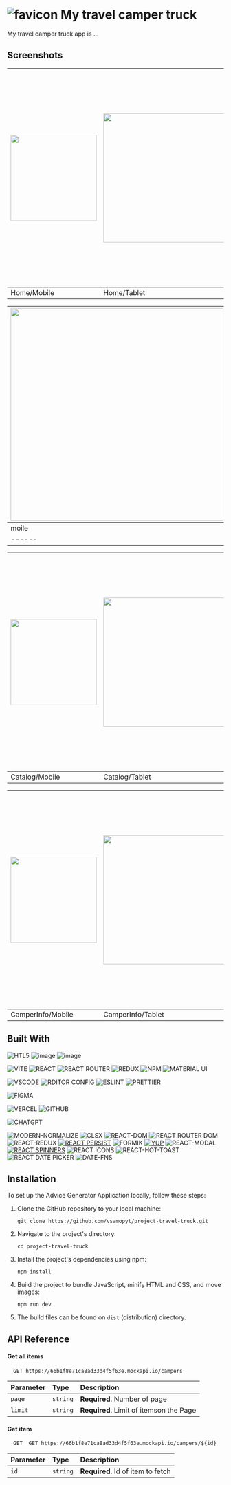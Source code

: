 # ![favicon](https://github.com/user-attachments/assets/37d3bd82-e2f6-4d3b-880d-0a704cd6c477) My travel camper truck

My travel camper truck app is ...


## Screenshots

| <img src="https://github.com/user-attachments/assets/bc3e586a-fe9c-4efd-91f2-10251ef06553" width="200" /> |<img src="https://github.com/user-attachments/assets/93b467da-f9d1-4240-9479-65015a529440" width="300" /> | <img src="https://github.com/user-attachments/assets/5c810e77-9888-4f6f-a639-67debdfeaf57" width="500" /> |
|---|---|---|
| Home/Mobile |  Home/Tablet | Home/Desktop|

|   <img src="https://github.com/user-attachments/assets/609e1060-db3c-4ef8-ab2a-46a3512a604b" width="495" /> |   ![image](https://github.com/user-attachments/assets/68c35b7c-7dc9-4ad8-914d-bcc6563b80a4)|
|---|---|
|moile|desktop|
|------|

<!-- <table>
  <tr>
    <td> <img src="https://github.com/user-attachments/assets/609e1060-db3c-4ef8-ab2a-46a3512a604b" width="500" /></td>
    <td> <img src="https://github.com/user-attachments/assets/609e1060-db3c-4ef8-ab2a-46a3512a604b" width="500" /></td>
  </tr>
  <tr>
    <td colspan="2">This is a single column spanning both</td>
  </tr>
</table> -->


|<img src="https://github.com/user-attachments/assets/9b0e61c4-874a-42da-813b-10c6b5f0b2c9" width="200" /> |<img src="https://github.com/user-attachments/assets/c08ee113-f7b9-404f-b5c6-cea51b14c0af" width="300" /> | <img src="https://github.com/user-attachments/assets/95fce2da-8538-49f8-a071-acb76129a645" width="500" /> |
|---|---|---|
| Catalog/Mobile |  Catalog/Tablet | Catalog/Desktop|



|<img src="https://github.com/user-attachments/assets/008dcba8-73ed-439e-afb9-e5f5cd778158" width="200" /> |<img src="https://github.com/user-attachments/assets/5590be09-768b-4cc3-971e-fc703f916620" width="300" />| <img src="https://github.com/user-attachments/assets/ba12c456-9473-4e28-b588-5af765b25d2d" width="500" />|
|---|---|---|
| CamperInfo/Mobile |   CamperInfo/Tablet |  CamperInfo/Desktop|



## Built With
![HTL5](https://img.shields.io/badge/HTML5-E34F26?style=for-the-badge&logo=html5&logoColor=white)
![image](https://img.shields.io/badge/CSS3-1572B6?style=for-the-badge&logo=css3&logoColor=white)
![image](https://img.shields.io/badge/JavaScript-323330?style=for-the-badge&logo=javascript&logoColor=F7DF1E)

![VITE](https://img.shields.io/badge/Vite-B73BFE?style=for-the-badge&logo=vite&logoColor=FFD62E)
![REACT](https://img.shields.io/badge/React-20232A?style=for-the-badge&logo=react&logoColor=61DAFB)
![REACT ROUTER](https://img.shields.io/badge/React_Router-CA4245?style=for-the-badge&logo=react-router&logoColor=white)
![REDUX](https://img.shields.io/badge/Redux-593D88?style=for-the-badge&logo=redux&logoColor=white)
![NPM](https://img.shields.io/badge/npm-CB3837?style=for-the-badge&logo=npm&logoColor=white)
![MATERIAL UI](https://img.shields.io/badge/Material%20UI-007FFF?style=for-the-badge&logo=mui&logoColor=white)

![VSCODE](https://img.shields.io/badge/VSCode-0078D4?style=for-the-badge&logo=visual%20studio%20code&logoColor=white)
![RDITOR CONFIG](https://img.shields.io/badge/Editor%20Config-E0EFEF?style=for-the-badge&logo=editorconfig&logoColor=000)
![ESLINT](https://img.shields.io/badge/eslint-3A33D1?style=for-the-badge&logo=eslint&logoColor=white)
![PRETTIER](https://img.shields.io/badge/prettier-1A2C34?style=for-the-badge&logo=prettier&logoColor=F7BA3E)

![FIGMA](https://img.shields.io/badge/Figma-F24E1E?style=for-the-badge&logo=figma&logoColor=white)

![VERCEL](https://img.shields.io/badge/Vercel-000000?style=for-the-badge&logo=vercel&logoColor=white)
![GITHUB](https://img.shields.io/badge/GitHub-100000?style=for-the-badge&logo=github&logoColor=white)

![CHATGPT](https://img.shields.io/badge/ChatGPT-74aa9c?style=for-the-badge&logo=openai&logoColor=white)

![MODERN-NORMALIZE](https://img.shields.io/badge/MODERN--NORMALIZE-47cf80)
![CLSX](https://img.shields.io/badge/CLSX-1572B6)
![REACT-DOM](https://img.shields.io/badge/REACT--DOM-20232A)
![REACT ROUTER DOM](https://img.shields.io/badge/REACT_ROUTER_DOM-20232A)
![REACT-REDUX](https://img.shields.io/badge/REACT--REDUX-20232A)
[![REACT PERSIST](https://img.shields.io/badge/REACT_PERSIST-20232A)](https://www.npmjs.com/package/redux-persist)
![FORMIK](https://img.shields.io/badge/FORMIK-3A33D1)
[![YUP](https://img.shields.io/badge/YUP-3A33D1)](https://www.npmjs.com/package/yup)
![REACT-MODAL](https://img.shields.io/badge/REACT--MODAL-20232A)
[![REACT SPINNERS](https://img.shields.io/badge/REACT_SPINNERS-20232A)](https://www.npmjs.com/package/react-spinners)
![REACT ICONS](https://img.shields.io/badge/REACT_ICONS-5f0540)
![REACT-HOT-TOAST](https://img.shields.io/badge/REACT_HOT_TOAST-4c3f3f)
![REACT DATE PICKER](https://img.shields.io/badge/REACT_DATE_PICKER-5f0540)
![DATE-FNS](https://img.shields.io/badge/DATE--FNS-5f0540)


## Installation

To set up the Advice Generator Application locally, follow these steps:

1. Clone the GitHub repository to your local machine:
    
    ```
    git clone https://github.com/vsamopyt/project-travel-truck.git
    ```
    
2. Navigate to the project's directory:
    
    ```
    cd project-travel-truck
    ```
    
3. Install the project's dependencies using npm:
    
    ```
    npm install
    ```
    
4. Build the project to bundle JavaScript, minify HTML and CSS, and move images:
    
    ```
    npm run dev
    ```
    
5. The build files can be found on `dist` (distribution) directory.

## API Reference

#### Get all items

```http
  GET https://66b1f8e71ca8ad33d4f5f63e.mockapi.io/campers
```

| Parameter | Type     | Description                |
| :-------- | :------- | :------------------------- |
| `page` | `string` | **Required**. Number of page|
| `limit` | `string` | **Required**. Limit of itemson the Page|

#### Get item

```http
  GET  GET https://66b1f8e71ca8ad33d4f5f63e.mockapi.io/campers/${id}
```

| Parameter | Type     | Description                       |
| :-------- | :------- | :-------------------------------- |
| `id`      | `string` | **Required**. Id of item to fetch |

